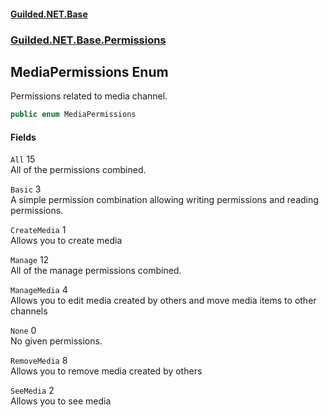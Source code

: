 
#### [Guilded.NET.Base](Guilded_NET_Base 'Guilded_NET_Base')
### [Guilded.NET.Base.Permissions](Guilded_NET_Base#Guilded_NET_Base_Permissions 'Guilded.NET.Base.Permissions')
## MediaPermissions Enum
Permissions related to media channel.  
```csharp
public enum MediaPermissions

```

#### Fields
<a name='Guilded_NET_Base_Permissions_MediaPermissions_All'></a>
`All` 15  
All of the permissions combined.  
  
<a name='Guilded_NET_Base_Permissions_MediaPermissions_Basic'></a>
`Basic` 3  
A simple permission combination allowing writing permissions and reading permissions.  
  
<a name='Guilded_NET_Base_Permissions_MediaPermissions_CreateMedia'></a>
`CreateMedia` 1  
Allows you to create media  
  
<a name='Guilded_NET_Base_Permissions_MediaPermissions_Manage'></a>
`Manage` 12  
All of the manage permissions combined.  
  
<a name='Guilded_NET_Base_Permissions_MediaPermissions_ManageMedia'></a>
`ManageMedia` 4  
Allows you to edit media created by others and move media items to other channels  
  
<a name='Guilded_NET_Base_Permissions_MediaPermissions_None'></a>
`None` 0  
No given permissions.  
  
<a name='Guilded_NET_Base_Permissions_MediaPermissions_RemoveMedia'></a>
`RemoveMedia` 8  
Allows you to remove media created by others  
  
<a name='Guilded_NET_Base_Permissions_MediaPermissions_SeeMedia'></a>
`SeeMedia` 2  
Allows you to see media  
  
